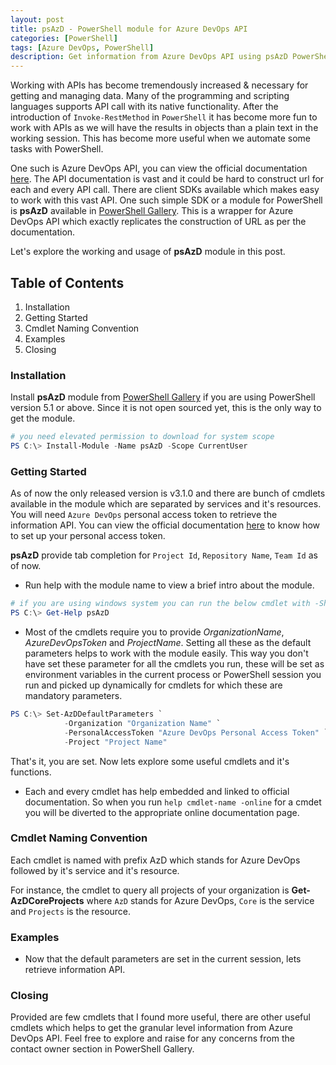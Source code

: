 ```yaml
---
layout: post
title: psAzD - PowerShell module for Azure DevOps API
categories: [PowerShell]
tags: [Azure DevOps, PowerShell]
description: Get information from Azure DevOps API using psAzD PowerShell module.
---
```


Working with APIs has become tremendously increased & necessary for getting and managing data. Many of the programming and scripting languages supports API call with its native functionality. After the introduction of `Invoke-RestMethod` in `PowerShell` it has become more fun to work with APIs as we will have the results in objects than a plain text in the working session. This has become more useful when we automate some tasks with PowerShell.

One such is Azure DevOps API, you can view the official documentation [here](https://docs.microsoft.com/en-us/rest/api/azure/devops/?view=azure-devops-rest-6.0). The API documentation is vast and it could be hard to construct url for each and every API call. There are client SDKs available which makes easy to work with this vast API. One such simple SDK or a module for PowerShell is **psAzD** available in [PowerShell Gallery](https://www.powershellgallery.com/packages/psAzD/3.1.0). This is a wrapper for Azure DevOps API which exactly replicates the construction of URL as per the documentation.

Let's explore the working and usage of **psAzD** module in this post.

## Table of Contents

1. Installation
2. Getting Started
3. Cmdlet Naming Convention
4. Examples
5. Closing

### Installation

Install **psAzD** module from [PowerShell Gallery](https://www.powershellgallery.com/packages/psAzD/3.1.0) if you are using PowerShell version 5.1 or above. Since it is not open sourced yet, this is the only way to get the module.

```powershell
# you need elevated permission to download for system scope
PS C:\> Install-Module -Name psAzD -Scope CurrentUser
```

### Getting Started

As of now the only released version is v3.1.0 and there are bunch of cmdlets available in the module which are separated by services and it's resources. You will need `Azure DevOps` personal access token to retrieve the information API. You can view the official documentation [here](https://docs.microsoft.com/en-us/azure/devops/organizations/accounts/use-personal-access-tokens-to-authenticate?view=azure-devops&tabs=preview-page) to know how to set up your personal access token.

**psAzD** provide tab completion for `Project Id`, `Repository Name`, `Team Id` as of now.

- Run help with the module name to view a brief intro about the module.

```powershell
# if you are using windows system you can run the below cmdlet with -ShowWindow switch to view the help in a nice gui.
PS C:\> Get-Help psAzD
```

- Most of the cmdlets require you to provide *OrganizationName*, *AzureDevOpsToken* and *ProjectName*. Setting all these as the default parameters helps to work with the module easily. This way you don't have set these parameter for all the cmdlets you run, these will be set as environment variables in the current process or PowerShell session you run and picked up dynamically for cmdlets for which these are mandatory parameters.

```powershell
PS C:\> Set-AzDDefaultParameters `
            -Organization "Organization Name" `
            -PersonalAccessToken "Azure DevOps Personal Access Token" `
            -Project "Project Name"
```

That's it, you are set. Now lets explore some useful cmdlets and it's functions.

- Each and every cmdlet has help embedded and linked to official documentation. So when you run `help cmdlet-name -online` for a cmdet you will be diverted to the appropriate online documentation page.

### Cmdlet Naming Convention

Each cmdlet is named with prefix AzD which stands for Azure DevOps followed by it's service and it's resource.

For instance, the cmdlet to query all projects of your organization is **Get-AzDCoreProjects** where `AzD` stands for Azure DevOps, `Core` is the service and `Projects` is the resource. 

### Examples

- Now that the default parameters are set in the current session, lets retrieve information API.

<script src="https://gist.github.com/hkarthik7/4312fbae306b332c1c8131de96e6ad31.js"></script>

### Closing

Provided are few cmdlets that I found more useful, there are other useful cmdlets which helps to get the granular level information from Azure DevOps API. Feel free to explore and raise for any concerns from the contact owner section in PowerShell Gallery.